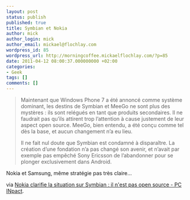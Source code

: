 ```yaml
---
layout: post
status: publish
published: true
title: Symbian et Nokia
author: mick
author_login: mick
author_email: mickael@flochlay.com
wordpress_id: 85
wordpress_url: http://morningcoffee.mickaelflochlay.com/?p=85
date: 2011-04-12 08:00:37.000000000 +02:00
categories:
- Geek
tags: []
comments: []
---
```

<blockquote>Maintenant que Windows Phone 7 a été annoncé comme système dominant, les destins de Symbian et MeeGo ne sont plus des mystères : ils sont relégués en tant que produits secondaires. Il ne faudrait pas qu’ils attirent trop l’attention à cause justement de leur aspect open source. MeeGo, bien entendu, a été conçu comme tel dès la base, et aucun changement n’a eu lieu.

Il ne fait nul doute que Symbian est condamné à disparaître. La création d’une fondation n’a pas changé son avenir, et n’avait par exemple pas empêché Sony Ericsson de l’abandonner pour se plonger exclusivement dans Android.</blockquote>
Nokia et Samsung, même stratégie pas très claire...

via <a href="http://www.pcinpact.com/actu/news/62995-nokia-symbian-open-source-clarification.htm">Nokia clarifie la situation sur Symbian : il n'est pas open source - PC INpact</a>.
